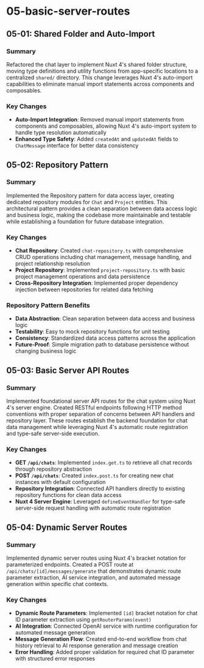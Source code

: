 # 05-basic-server-routes

## 05-01: Shared Folder and Auto-Import

### Summary

Refactored the chat layer to implement Nuxt 4's shared folder structure, moving type definitions and utility functions from app-specific locations to a centralized `shared/` directory. This change leverages Nuxt 4's auto-import capabilities to eliminate manual import statements across components and composables.

### Key Changes

- **Auto-Import Integration**: Removed manual import statements from components and composables, allowing Nuxt 4's auto-import system to handle type resolution automatically
- **Enhanced Type Safety**: Added `createdAt` and `updatedAt` fields to `ChatMessage` interface for better data consistency

## 05-02: Repository Pattern

### Summary

Implemented the Repository pattern for data access layer, creating dedicated repository modules for `Chat` and `Project` entities. This architectural pattern provides a clean separation between data access logic and business logic, making the codebase more maintainable and testable while establishing a foundation for future database integration.

### Key Changes

- **Chat Repository**: Created `chat-repository.ts` with comprehensive CRUD operations including chat management, message handling, and project relationship resolution
- **Project Repository**: Implemented `project-repository.ts` with basic project management operations and data persistence
- **Cross-Repository Integration**: Implemented proper dependency injection between repositories for related data fetching

### Repository Pattern Benefits

- **Data Abstraction**: Clean separation between data access and business logic
- **Testability**: Easy to mock repository functions for unit testing
- **Consistency**: Standardized data access patterns across the application
- **Future-Proof**: Simple migration path to database persistence without changing business logic

## 05-03: Basic Server API Routes

### Summary

Implemented foundational server API routes for the chat system using Nuxt 4's server engine. Created RESTful endpoints following HTTP method conventions with proper separation of concerns between API handlers and repository layer. These routes establish the backend foundation for chat data management while leveraging Nuxt 4's automatic route registration and type-safe server-side execution.

### Key Changes

- **GET `/api/chats`**: Implemented `index.get.ts` to retrieve all chat records through repository abstraction
- **POST `/api/chats`**: Created `index.post.ts` for creating new chat instances with default configuration
- **Repository Integration**: Connected API handlers directly to existing repository functions for clean data access
- **Nuxt 4 Server Engine**: Leveraged `defineEventHandler` for type-safe server-side request handling with automatic route registration

## 05-04: Dynamic Server Routes

### Summary

Implemented dynamic server routes using Nuxt 4's bracket notation for parameterized endpoints. Created a POST route at `/api/chats/[id]/messages/generate` that demonstrates dynamic route parameter extraction, AI service integration, and automated message generation within specific chat contexts.

### Key Changes

- **Dynamic Route Parameters**: Implemented `[id]` bracket notation for chat ID parameter extraction using `getRouterParams(event)`
- **AI Integration**: Connected OpenAI service with runtime configuration for automated message generation
- **Message Generation Flow**: Created end-to-end workflow from chat history retrieval to AI response generation and message creation
- **Error Handling**: Added proper validation for required chat ID parameter with structured error responses
